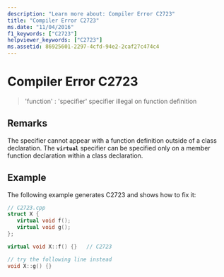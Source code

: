 ```yaml
---
description: "Learn more about: Compiler Error C2723"
title: "Compiler Error C2723"
ms.date: "11/04/2016"
f1_keywords: ["C2723"]
helpviewer_keywords: ["C2723"]
ms.assetid: 86925601-2297-4cfd-94e2-2caf27c474c4
---
```

# Compiler Error C2723

> 'function' : 'specifier' specifier illegal on function definition

## Remarks

The specifier cannot appear with a function definition outside of a class declaration. The **`virtual`** specifier can be specified only on a member function declaration within a class declaration.

## Example

The following example generates C2723 and shows how to fix it:

```cpp
// C2723.cpp
struct X {
   virtual void f();
   virtual void g();
};

virtual void X::f() {}   // C2723

// try the following line instead
void X::g() {}
```
